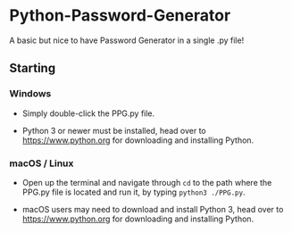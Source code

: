 # Python-Password-Generator
A basic but nice to have Password Generator in a single .py file!

## Starting
### Windows
- Simply double-click the PPG.py file.


- Python 3 or newer must be installed, head over to https://www.python.org for downloading and installing Python.

### macOS / Linux

- Open up the terminal and navigate through `cd` to the path where the PPG.py file is located and run it, 
by typing `python3 ./PPG.py`.


- macOS users may need to download and install Python 3, head over to https://www.python.org 
for downloading and installing Python.

